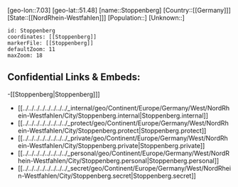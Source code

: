 ﻿---
location: [51.48,7.03]
mapzoom: [7,12] 
mapmarker: city 
type: City
tags:
- geo/City


SpocWebEntityId: 34593
isDeleted: false
confidential: public

---
[geo-lon::7.03]
[geo-lat::51.48]
[name::Stoppenberg]
[Country::[[Germany]]]
[State::[[NordRhein-Westfahlen]]]
[Population::]
[Unknown::]


```leaflet
id: Stoppenberg
coordinates: [[Stoppenberg]]
markerFile: [[Stoppenberg]]
defaultZoom: 11 
maxZoom: 18
```


## Confidential Links & Embeds: 
-[[Stoppenberg|Stoppenberg]]] 
- [[../../../../../../../../_internal/geo/Continent/Europe/Germany/West/NordRhein-Westfahlen/City/Stoppenberg.internal|Stoppenberg.internal]] 
- [[../../../../../../../../_protect/geo/Continent/Europe/Germany/West/NordRhein-Westfahlen/City/Stoppenberg.protect|Stoppenberg.protect]] 
- [[../../../../../../../../_private/geo/Continent/Europe/Germany/West/NordRhein-Westfahlen/City/Stoppenberg.private|Stoppenberg.private]] 
- [[../../../../../../../../_personal/geo/Continent/Europe/Germany/West/NordRhein-Westfahlen/City/Stoppenberg.personal|Stoppenberg.personal]] 
- [[../../../../../../../../_secret/geo/Continent/Europe/Germany/West/NordRhein-Westfahlen/City/Stoppenberg.secret|Stoppenberg.secret]] 
